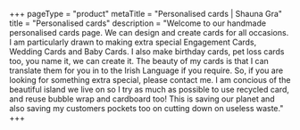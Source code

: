 +++
pageType = "product"
metaTitle = "Personalised cards | Shauna Gra"
title = "Personalised cards"
description = "Welcome to our handmade personalised cards page. We can design and create cards for all occasions. I am particularly drawn to making extra special Engagement Cards, Wedding Cards and Baby Cards. I also make birthday cards, pet loss cards too, you name it, we can create it. The beauty of my cards is that I can translate them for you in to the Irish Language if you require. So, if you are looking for something extra special, please contact me. I am concious of the beautiful island we live on so I try as much as possible to use recycled card, and reuse bubble wrap and cardboard too! This is saving our planet and also saving my customers pockets too on cutting down on useless waste."
+++
